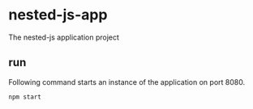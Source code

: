 # nested-js-app
The nested-js application project

## run
Following command starts an instance of the application on port 8080.

```
npm start
```

